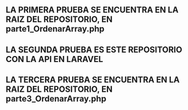 ## LA PRIMERA PRUEBA SE ENCUENTRA EN LA RAIZ DEL REPOSITORIO, EN parte1_OrdenarArray.php
## LA SEGUNDA PRUEBA ES ESTE REPOSITORIO CON LA API EN LARAVEL
## LA TERCERA PRUEBA SE ENCUENTRA EN LA RAIZ DEL REPOSITORIO, EN parte3_OrdenarArray.php

